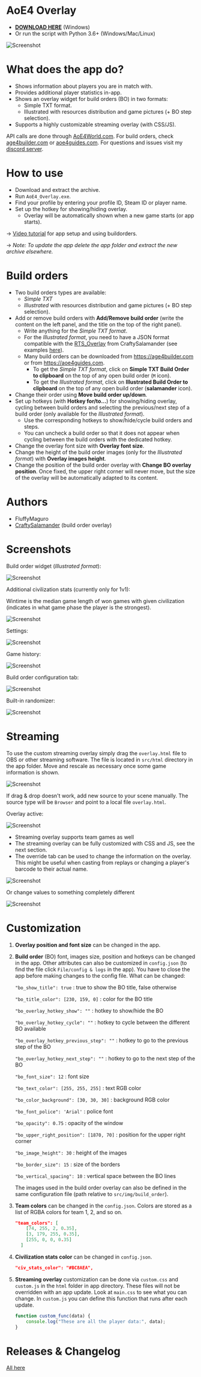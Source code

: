 # AoE4 Overlay
 
* **[DOWNLOAD HERE](https://github.com/FluffyMaguro/AoE4_Overlay/releases/download/1.4.4/AoE4_Overlay.zip)** (Windows)
* Or run the script with Python 3.6+ (Windows/Mac/Linux)

![Screenshot](https://i.imgur.com/eN2zJ3c.jpg)

# What does the app do?
* Shows information about players you are in match with.
* Provides additional player statistics in-app.
* Shows an overlay widget for build orders (BO) in two formats:
  * Simple TXT format.
  * Illustrated with resources distribution and game pictures (+ BO step selection).
* Supports a highly customizable streaming overlay (with CSS/JS).

API calls are done through [AoE4World.com](https://aoe4world.com/). For build orders, check [age4builder.com](https://age4builder.com/) or [aoe4guides.com](https://aoe4guides.com). For questions and issues visit my [discord server](https://discord.gg/FtGdhqD).


# How to use

* Download and extract the archive.
* Run `AoE4_Overlay.exe`.
* Find your profile by entering your profile ID, Steam ID or player name.
* Set up the hotkey for showing/hiding overlay.
  * Overlay will be automatically shown when a new game starts (or app starts).

→ [Video tutorial](https://youtu.be/R5t9P4-tMxg) for app setup and using buildorders.

→ *Note: To update the app delete the app folder and extract the new archive elsewhere.*
  
# Build orders
  * Two build orders types are available:
    * *Simple TXT*
    * *Illustrated* with resources distribution and game pictures (+ BO step selection).
  * Add or remove build orders with **Add/Remove build order** (write the content on the left panel, and the title on the top of the right panel).
    * Write anything for the *Simple TXT format*.
    * For the *Illustrated format*, you need to have a JSON format compatible with the [RTS_Overlay](https://github.com/CraftySalamander/RTS_Overlay) from CraftySalamander (see examples [here](https://github.com/CraftySalamander/RTS_Overlay/tree/master/build_orders/aoe4)).
    * Many build orders can be downloaded from https://age4builder.com or from https://aoe4guides.com.
      * To get the *Simple TXT format*, click on **Simple TXT Build Order to clipboard** on the top of any open build order (`M` icon).
      * To get the *Illustrated format*, click on **Illustrated Build Order to clipboard** on the top of any open build order (**salamander** icon).
  * Change their order using **Move build order up/down**.
  * Set up hotkeys (with **Hotkey for/to...**) for showing/hiding overlay, cycling between build orders and selecting the previous/next step of a build order (only available for the *Illustrated format*).
    * Use the corresponding hotkeys to show/hide/cycle build orders and steps.
    * You can uncheck a build order so that it does not appear when cycling between the build orders with the dedicated hotkey.
  * Change the overlay font size with **Overlay font size**.
  * Change the height of the build order images (only for the *Illustrated format*) with **Overlay images height**.
  * Change the position of the build order overlay with **Change BO overlay position**. Once fixed, the upper right corner will never move, but the size of the overlay will be automatically adapted to its content.




# Authors
* FluffyMaguro
* [CraftySalamander](https://github.com/CraftySalamander) (build order overlay)


# Screenshots

Build order widget (*Illustrated format*):

![Screenshot](https://i.imgur.com/ET6KY5W.png)

Additional civilization stats (currently only for 1v1):

Wintime is the median game length of won games with given civilization (indicates in what game phase the player is the strongest).

![Screenshot](https://i.imgur.com/cpeq8ob.png)

Settings:

![Screenshot](https://i.imgur.com/hhH8R72.png)

Game history:

![Screenshot](https://i.imgur.com/L1V1wp2.png)
<!-- 
Rating history:

![Screenshot](https://i.imgur.com/QqojOJI.png) -->

<!-- Last 24 hours:

![Screenshot](https://i.imgur.com/8ODqTrw.png) -->

<!-- Various stats:

![Screenshot](https://i.imgur.com/aGXRnT2.png) -->

Build order configuration tab:

![Screenshot](https://i.imgur.com/xPKpaEz.png)

Built-in randomizer:

![Screenshot](https://i.imgur.com/tV4dMfi.png)

# Streaming
To use the custom streaming overlay simply drag the `overlay.html` file to OBS or other streaming software. The file is located in `src/html` directory in the app folder. Move and rescale as necessary once some game information is shown.

![Screenshot](https://i.imgur.com/BK9AC6h.png)

If drag & drop doesn't work, add new source to your scene manually. The source type will be `Browser` and point to a local file `overlay.html`.

Overlay active:

![Screenshot](https://i.imgur.com/gNbxJBY.png)

* Streaming overlay supports team games as well
* The streaming overlay can be fully customized with CSS and JS, see the next section.
* The override tab can be used to change the information on the overlay. This might be useful when casting from replays or changing a player's barcode to their actual name.

![Screenshot](https://i.imgur.com/f1OGmyz.png)

Or change values to something completely different

![Screenshot](https://i.imgur.com/02YsXdI.png)

# Customization

1. **Overlay position and font size** can be changed in the app.

2. **Build order** (BO) font, images size, position and hotkeys can be changed in the app. Other attributes can also be customized in `config.json` (to find the file click `File/config & logs` in the app). You have to close the app before making changes to the config file. What can be changed:

    `"bo_show_title": true` : true to show the BO title, false otherwise

    `"bo_title_color": [230, 159, 0]` : color for the BO title

    `"bo_overlay_hotkey_show": ""` : hotkey to show/hide the BO

    `"bo_overlay_hotkey_cycle": ""` : hotkey to cycle between the different BO available

    `"bo_overlay_hotkey_previous_step": ""` : hotkey to go to the previous step of the BO

    `"bo_overlay_hotkey_next_step": ""` : hotkey to go to the next step of the BO

    `"bo_font_size": 12` : font size

    `"bo_text_color": [255, 255, 255]` : text RGB color

    `"bo_color_background": [30, 30, 30]` : background RGB color

    `"bo_font_police": 'Arial'` : police font

    `"bo_opacity": 0.75` : opacity of the window

    `"bo_upper_right_position": [1870, 70]` : position for the upper right corner

    `"bo_image_height": 30` : height of the images

    `"bo_border_size": 15` : size of the borders

    `"bo_vertical_spacing": 10` : vertical space between the BO lines

    The images used in the build order overlay can also be defined in the same configuration file (path relative to `src/img/build_order`).



3. **Team colors** can be changed in the `config.json`. Colors are stored as a list of RGBA colors for team 1, 2, and so on.

    ```json
    "team_colors": [
        [74, 255, 2, 0.35],
        [3, 179, 255, 0.35],
        [255, 0, 0, 0.35]
      ]
    ```
    
4. **Civilization stats color** can be changed in `config.json`.
    ```json
    "civ_stats_color": "#BC8AEA",
    ```

5. **Streaming overlay** customization can be done via `custom.css` and `custom.js` in the `html` folder in app directory. These files will not be overridden with an app update. Look at `main.css` to see what you can change. In `custom.js` you can define this function that runs after each update.

    ```javascript
    function custom_func(data) {
        console.log("These are all the player data:", data);
    }
    ```

# Releases & Changelog

[All here](https://github.com/FluffyMaguro/AoE4_Overlay/releases)